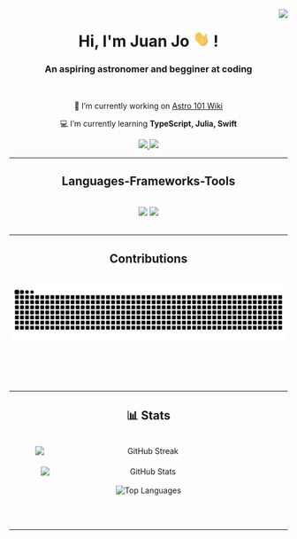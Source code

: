 <img align="right" src="https://visitor-badge.laobi.icu/badge?page_id=jj-sm.jj-sm" />

<h1 align="center">
    <h1 align="center">Hi, I'm Juan Jo <img src="https://raw.githubusercontent.com/igorantun/igorantun/main/wave.gif" width="30"> !</h1>
</h1>

<h3 align="center">An aspiring astronomer and begginer at coding</h3>

<br/>

<div align="center">
 
 🔭 I’m currently working on [Astro 101 Wiki](https://wiki.astro101.studio/en/home)
 
 💻 I’m currently learning **TypeScript, Julia, Swift**

 </div>
 
<div align="center"> 
  <a href="https://linkedin.com/in/jj-sm/" target="_blank">
    <img src="https://img.shields.io/badge/LinkedIn-0077B5?style=for-the-badge&logo=linkedin&logoColor=white" target="_blank" />
  </a>
  <a href="https://jj-sm.github.io" target="_blank">
     <img src="https://img.shields.io/badge/About Me-white?style=for-the-badge&logo=safari&logoColor=blue" target="_blank" /> <!-- sqlite, safari, google-chrome are other good icon options -->
  </a>
</div>

 <hr/>
 
<h2 align="center">Languages-Frameworks-Tools</h2>
<br/>
<div align="center">
    <img src="https://skillicons.dev/icons?i=github,figma,git,python,pycharm,sqlite,swift,linux,typescript" />
    <img src="https://skillicons.dev/icons?i=md,latex,matlab,r,arduino,anaconda,git" /><br>
</div>

<br/>
<hr/>

<div align="center">
  <h2>Contributions</h2>
  <br>
  <img alt="snake eating my contributions" src="https://raw.githubusercontent.com/jj-sm/jj-sm/output/github-contribution-grid-snake.svg" />
  
  <br/><br/><br/>
</div>

<hr/>

<h2 align="center">📊 Stats</h2>
<br>

<!-- First row: Streak and Main Stats side by side -->
<div align="center" style="display: flex; justify-content: center; flex-wrap: wrap; gap: 20px;">
  <img width="410" src="https://github-readme-streak-stats-theta-six.vercel.app?user=jj-sm&hide_border=true&border_radius=10" alt="GitHub Streak" alt="GitHub Streak"/>
  
  <img width="390" src="https://jj-sm-github-stats-jj-sms-projects.vercel.app/api?username=jj-sm&count_private=true&show_icons=true&theme=white&rank_icon=percentile&hide_border=false&border_radius=10&include_all_commits=true" alt="GitHub Stats"/>
</div>

<br/>

<!-- Second row: Top Languages -->
<div align="center">
  <img width="325" src="https://jj-sm-github-stats-jj-sms-projects.vercel.app/api/top-langs/?username=jj-sm&langs_count=10&count_private=true&exclude_repo=github-readme-streak-stats,jj-sm-github-stats,github-readme-stats,anuraghazra.github.io&include_all_commits=true&size_weight=0.5&count_weight=0.5" alt="Top Languages"/>
</div>

<br/><br/>

<hr/>



<br/>
